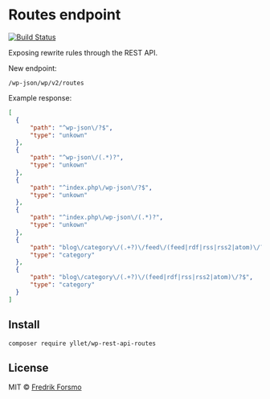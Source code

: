 # Routes endpoint

[![Build Status](https://travis-ci.org/ylletjs/wp-rest-api-routes.svg?branch=master)](https://travis-ci.org/ylletjs/wp-rest-api-routes)

Exposing rewrite rules through the REST API.

New endpoint:

```
/wp-json/wp/v2/routes
```

Example response:

```json
[
  {
	  "path": "^wp-json\/?$",
	  "type": "unkown"
  },
  {
	  "path": "^wp-json\/(.*)?",
	  "type": "unkown"
  },
  {
	  "path": "^index.php\/wp-json\/?$",
	  "type": "unkown"
  },
  {
	  "path": "^index.php\/wp-json\/(.*)?",
	  "type": "unkown"
  },
  {
	  "path": "blog\/category\/(.+?)\/feed\/(feed|rdf|rss|rss2|atom)\/?$",
	  "type": "category"
  },
  {
	  "path": "blog\/category\/(.+?)\/(feed|rdf|rss|rss2|atom)\/?$",
	  "type": "category"
  }
]
```

## Install

```
composer require yllet/wp-rest-api-routes
```

## License

MIT © [Fredrik Forsmo](https://github.com/frozzare)
